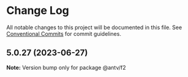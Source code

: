 # Change Log

All notable changes to this project will be documented in this file.
See [Conventional Commits](https://conventionalcommits.org) for commit guidelines.

## 5.0.27 (2023-06-27)

**Note:** Version bump only for package @antv/f2
